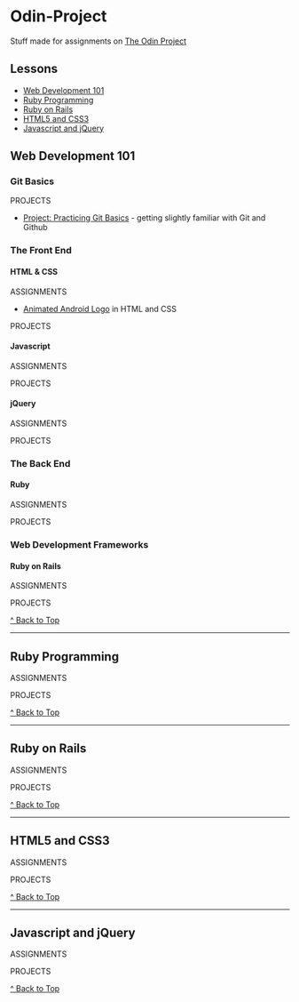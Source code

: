 # Odin-Project
Stuff made for assignments on [The Odin Project](https://www.theodinproject.com/home)

## Lessons
* [Web Development 101](https://github.com/morrisa-n/Odin-Project#web-development-101)
* [Ruby Programming](https://github.com/morrisa-n/Odin-Project#ruby-programming)
* [Ruby on Rails](https://github.com/morrisa-n/Odin-Project#ruby-on-rails-1)
* [HTML5 and CSS3](https://github.com/morrisa-n/Odin-Project#html5-and-css3)
* [Javascript and jQuery](https://github.com/morrisa-n/Odin-Project#javascript-and-jquery)

## Web Development 101
### Git Basics
PROJECTS
* [Project: Practicing Git Basics](https://github.com/morrisa-n/Odin-Project/tree/master/Projects/git_test) - getting slightly familiar with Git and Github

### The Front End
#### HTML & CSS
ASSIGNMENTS
* [Animated Android Logo](https://github.com/morrisa-n/Odin-Project/tree/master/Assignments/Android) in HTML and CSS

PROJECTS

#### Javascript
ASSIGNMENTS

PROJECTS

#### jQuery
ASSIGNMENTS

PROJECTS

### The Back End
#### Ruby
ASSIGNMENTS

PROJECTS

### Web Development Frameworks
#### Ruby on Rails
ASSIGNMENTS

PROJECTS

[^ Back to Top](https://github.com/morrisa-n/Odin-Project#odin-project)

---

## Ruby Programming
ASSIGNMENTS

PROJECTS

[^ Back to Top](https://github.com/morrisa-n/Odin-Project#odin-project)

---

## Ruby on Rails
ASSIGNMENTS

PROJECTS

[^ Back to Top](https://github.com/morrisa-n/Odin-Project#odin-project)

---

## HTML5 and CSS3
ASSIGNMENTS

PROJECTS

[^ Back to Top](https://github.com/morrisa-n/Odin-Project#odin-project)

---

## Javascript and jQuery
ASSIGNMENTS

PROJECTS

[^ Back to Top](https://github.com/morrisa-n/Odin-Project#odin-project)
